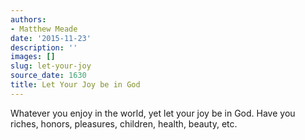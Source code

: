 ```yaml
---
authors:
- Matthew Meade
date: '2015-11-23'
description: ''
images: []
slug: let-your-joy
source_date: 1630
title: Let Your Joy be in God
---
```


Whatever you enjoy in the world, yet let your joy be in God. Have you riches, honors, pleasures, children, health, beauty, etc.